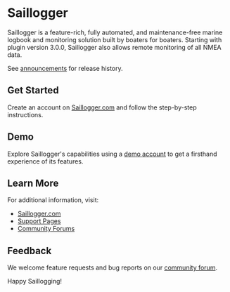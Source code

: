 # Saillogger

Saillogger is a feature-rich, fully automated, and maintenance-free marine logbook and monitoring solution built by boaters for boaters. Starting with plugin version 3.0.0, Saillogger also allows remote monitoring of all NMEA data.

See [announcements](https://community.saillogger.com/category/5/announcements-and-new-features) for release history.

## Get Started
Create an account on [Saillogger.com](https://saillogger.com/) and follow the step-by-step instructions.

## Demo
Explore Saillogger's capabilities using a [demo account](https://saillogger.com/demo/) to get a firsthand experience of its features.

## Learn More
For additional information, visit:
- [Saillogger.com](https://saillogger.com/)
- [Support Pages](https://saillogger.com/support/)
- [Community Forums](https://community.saillogger.com/)

## Feedback
We welcome feature requests and bug reports on our [community forum](https://community.saillogger.com).

Happy Saillogging!
